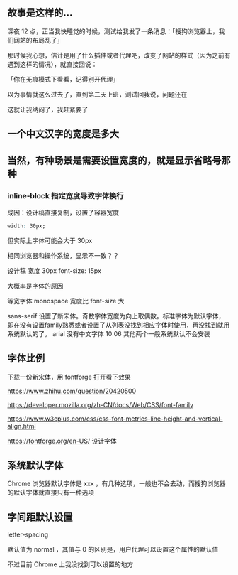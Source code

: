 
## 故事是这样的...

深夜 12 点，正当我快睡觉的时候，测试给我发了一条消息：「搜狗浏览器上，我们网站的布局乱了」



那时候我心想，估计是用了什么插件或者代理吧，改变了网站的样式（因为之前有遇到这样的情况），就直接回说：

「你在无痕模式下看看，记得别开代理」

以为事情就这么过去了，直到第二天上班，测试回我说，问题还在

这就让我纳闷了，我赶紧要了

## 一个中文汉字的宽度是多大



## 当然，有种场景是需要设置宽度的，就是显示省略号那种

### inline-block 指定宽度导致字体换行

成因：设计稿直接复制，设置了容器宽度
```css
width: 30px;
```

但实际上字体可能会大于 30px

相同浏览器和操作系统，显示不一致？？

设计稿 宽度 30px font-size: 15px

大概率是字体的原因

等宽字体 monospace 宽度比 font-size 大

sans-serif 设置了新宋体。奇数字体宽度为向上取偶数。标准字体为默认字体，即在没有设置family熟悉或者设置了从列表没找到相应字体时使用，再没找到就用系统默认的了。 arial 没有中文字体
10:06
其他两个一般系统默认不会安装

## 字体比例

下载一份新宋体，用 fontforge 打开看下效果

https://www.zhihu.com/question/20420500

https://developer.mozilla.org/zh-CN/docs/Web/CSS/font-family

https://www.w3cplus.com/css/css-font-metrics-line-height-and-vertical-align.html

https://fontforge.org/en-US/  设计字体

## 系统默认字体

Chrome 浏览器默认字体是 xxx ，有几种选项，一般也不会去动，而搜狗浏览器的默认字体就直接只有一种选项

## 字间距默认设置 

letter-spacing

默认值为 normal ，其值与 0 的区别是，用户代理可以设置这个属性的默认值

不过目前 Chrome 上我没找到可以设置的地方